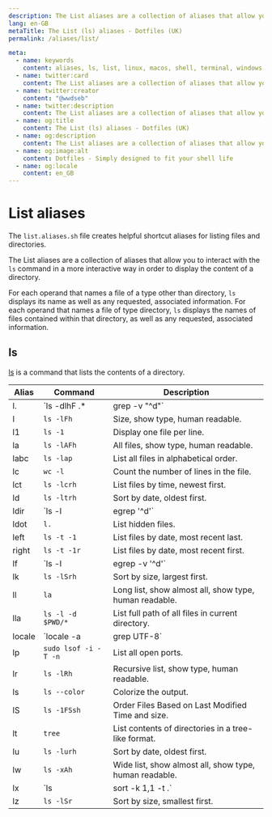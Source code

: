 ```yaml
---
description: The List aliases are a collection of aliases that allow you to interact with the `ls` command in a more interactive way in order to display the content of a directory.
lang: en-GB
metaTitle: The List (ls) aliases - Dotfiles (UK)
permalink: /aliases/list/

meta:
  - name: keywords
    content: aliases, ls, list, linux, macos, shell, terminal, windows
  - name: twitter:card
    content: The List aliases are a collection of aliases that allow you to interact with the `ls` command in a more interactive way in order to display the content of a directory.
  - name: twitter:creator
    content: "@wwdseb"
  - name: twitter:description
    content: The List aliases are a collection of aliases that allow you to interact with the `ls` command in a more interactive way in order to display the content of a directory.
  - name: og:title
    content: The List (ls) aliases - Dotfiles (UK)
  - name: og:description
    content: The List aliases are a collection of aliases that allow you to interact with the `ls` command in a more interactive way in order to display the content of a directory.
  - name: og:image:alt
    content: Dotfiles - Simply designed to fit your shell life
  - name: og:locale
    content: en_GB
---
```


# List aliases

The `list.aliases.sh` file creates helpful shortcut aliases for listing files
and directories.

The List aliases are a collection of aliases that allow you to interact with
the `ls` command in a more interactive way in order to display the content of a
directory.

For each operand that names a file of a type other than directory, `ls` displays
its name as well as any requested, associated information.  For each operand
that names a file of type directory, `ls` displays the names of files contained
within that directory, as well as any requested, associated information.

## ls

[ls](https://en.wikipedia.org/wiki/Ls) is a command that lists the contents of
a directory.

| Alias | Command | Description |
| ----- | ----- | ----- |
| l. | `ls -dlhF .* | grep -v "^d"` | List hidden files. |
| l | `ls -lFh` | Size, show type, human readable. |
| l1 | `ls -1` | Display one file per line. |
| la | `ls -lAFh` | All files, show type, human readable. |
| labc | `ls -lap` | List all files in alphabetical order. |
| lc | `wc -l` | Count the number of lines in the file. |
| lct | `ls -lcrh` | List files by time, newest first. |
| ld | `ls -ltrh` | Sort by date, oldest first. |
| ldir | `ls -l | egrep '^d'` | List directories only. |
| ldot | `l.` | List hidden files. |
| left | `ls -t -1` | List files by date, most recent last. |
| right | `ls -t -1r` | List files by date, most recent first. |
| lf | `ls -l | egrep -v '^d'` | List files only. |
| lk | `ls -lSrh` | Sort by size, largest first. |
| ll | `la` | Long list, show almost all, show type, human readable. |
| lla | `ls -l -d $PWD/*` | List full path of all files in current directory. |
| locale | `locale -a | grep UTF-8` | List all available locales. |
| lp | `sudo lsof -i -T -n` | List all open ports. |
| lr | `ls -lRh` | Recursive list, show type, human readable. |
| ls | `ls --color` | Colorize the output. |
| lS | `ls -1FSsh` | Order Files Based on Last Modified Time and size. |
| lt | `tree` | List contents of directories in a tree-like format. |
| lu | `ls -lurh` | Sort by date, oldest first. |
| lw | `ls -xAh` | Wide list, show almost all, show type, human readable. |
| lx | `ls | sort -k 1,1 -t .` | Sort by extension. |
| lz | `ls -lSr` | Sort by size, smallest first. |
